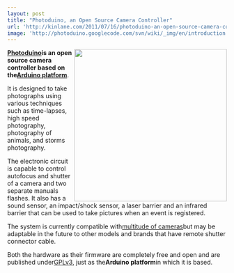 ```yaml
---
layout: post
title: "Photoduino, an Open Source Camera Controller"
url: 'http://kinlane.com/2011/07/16/photoduino-an-open-source-camera-controller/'
image: 'http://photoduino.googlecode.com/svn/wiki/_img/en/introduction.jpg'
---
```


<img src="http://photoduino.googlecode.com/svn/wiki/_img/en/introduction.jpg" alt="" width="350" align="right" />**[Photoduino][1]**is an open source camera controller based on the**[Arduino platform][2]**.

It is designed to take photographs using various techniques such as time-lapses, high speed photography, photography of animals, and storms photography.

The electronic circuit is capable to control autofocus and shutter of a camera and two separate manuals flashes. It also has a sound sensor, an impact/shock sensor, a laser barrier and an infrared barrier that can be used to take pictures when an event is registered.

The system is currently compatible with[multitude of cameras][3]but may be adaptable in the future to other models and brands that have remote shutter connector cable.

Both the hardware as their firmware are completely free and open and are published under[GPLv3][4], just as the**Arduino platform**in which it is based.

   [1]: http://code.google.com/p/photoduino/wiki/Introduction (Photoduino)
   [2]: http://www.arduino.cc/ (Arduino Platform)
   [3]: http://code.google.com/p/photoduino/wiki/CameraReference
   [4]: http://www.gnu.org/licenses/gpl.html
